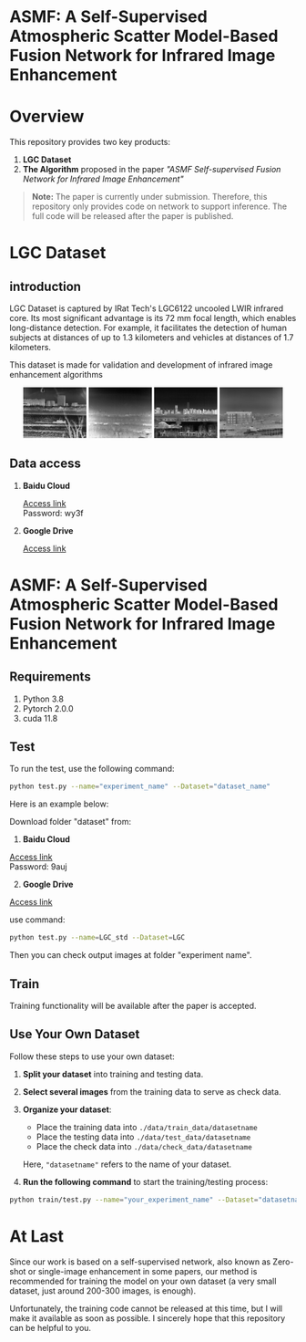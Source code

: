 # ASMF: A Self-Supervised Atmospheric Scatter Model-Based Fusion Network for Infrared Image Enhancement

# Overview

This repository provides two key products:

1. **LGC Dataset**
2. **The Algorithm** proposed in the paper *"ASMF Self-supervised Fusion Network for Infrared Image Enhancement"*

> **Note:** The paper is currently under submission. Therefore, this repository only provides code on network to support inference. The full code will be released after the paper is published.

# LGC Dataset

## introduction 

LGC Dataset is captured by IRat Tech's LGC6122 uncooled LWIR infrared core. Its most significant advantage is its 72 mm focal length, which enables long-distance detection. For example, it facilitates the detection of human subjects at distances of up to 1.3 kilometers and vehicles at distances of 1.7 kilometers.

This dataset is made for validation and development of infrared image enhancement algorithms

<p align="center">
  <img src="./readme/LGC_Dataset/DatasetA.drawio.png" width="22%" />
  <img src="./readme/LGC_Dataset/DatasetB.drawio.png" width="22%" />
  <img src="./readme/LGC_Dataset/DatasetC.drawio.png" width="22%" />
  <img src="./readme/LGC_Dataset/DatasetD.drawio.png" width="22%" />
</p>

## Data access

1. **Baidu Cloud**

   [Access link](https://pan.baidu.com/s/1Rq2uzbcemVISyRiPYxU1zw?pwd=wy3f)  
   Password: wy3f

2. **Google Drive**

   [Access link](https://drive.google.com/drive/folders/1aOSpS7xUofiGAh2OjRe_uCcUeaTcwppb?usp=drive_link)

# ASMF: A Self-Supervised Atmospheric Scatter Model-Based Fusion Network for Infrared Image Enhancement 

## Requirements

1. Python 3.8
2. Pytorch 2.0.0
3. cuda 11.8

## Test

To run the test, use the following command:

```bash
python test.py --name="experiment_name" --Dataset="dataset_name"
```

Here is an example below:

Download folder "dataset" from:

1. **Baidu Cloud**

[Access link](https://pan.baidu.com/s/1-7OpJ9Ku8JXGb4MJziZdVQ?pwd=9auj)  
Password: 9auj

2. **Google Drive**

[Access link](https://drive.google.com/drive/folders/1YyNn-vCOCs21wkAt42uC8W52glkNmQgo?usp=sharing)

use command: 
```bash
python test.py --name=LGC_std --Dataset=LGC
```

Then you can check output images at folder "experiment name".

## Train

Training functionality will be available after the paper is accepted.

## Use Your Own Dataset

Follow these steps to use your own dataset:

1. **Split your dataset** into training and testing data.

2. **Select several images** from the training data to serve as check data.

3. **Organize your dataset**:
   - Place the training data into `./data/train_data/datasetname`
   - Place the testing data into `./data/test_data/datasetname`
   - Place the check data into `./data/check_data/datasetname`

   Here, `"datasetname"` refers to the name of your dataset.

4. **Run the following command** to start the training/testing process:
   
```bash
python train/test.py --name="your_experiment_name" --Dataset="datasetname"
```

# At Last

Since our work is based on a self-supervised network, also known as Zero-shot or single-image enhancement in some papers, our method is recommended for training the model on your own dataset (a very small dataset, just around 200-300 images, is enough). 

Unfortunately, the training code cannot be released at this time, but I will make it available as soon as possible. I sincerely hope that this repository can be helpful to you.
